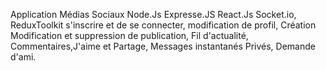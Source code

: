 Application Médias Sociaux
Node.Js Expresse.JS React.Js Socket.io, ReduxToolkit
s'inscrire et de se connecter, modification de profil, Création Modification et suppression de publication, Fil d'actualité,
Commentaires,J'aime et Partage, Messages instantanés Privés, Demande d'ami.
